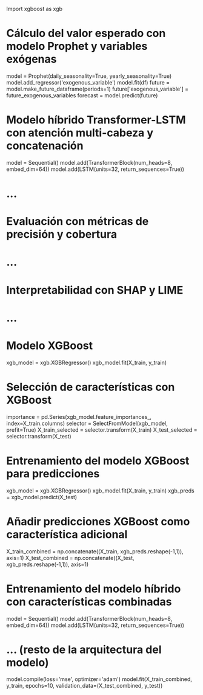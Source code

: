Import xgboost as xgb

# Cálculo del valor esperado con modelo Prophet y variables exógenas
model = Prophet(daily_seasonality=True, yearly_seasonality=True)
model.add_regressor('exogenous_variable')
model.fit(df)
future = model.make_future_dataframe(periods=1)
future['exogenous_variable'] = future_exogenous_variables
forecast = model.predict(future)

# Modelo híbrido Transformer-LSTM con atención multi-cabeza y concatenación
model = Sequential()
model.add(TransformerBlock(num_heads=8, embed_dim=64))
model.add(LSTM(units=32, return_sequences=True))
# ...

# Evaluación con métricas de precisión y cobertura
# ...

# Interpretabilidad con SHAP y LIME
# ...

# Modelo XGBoost
xgb_model = xgb.XGBRegressor()
xgb_model.fit(X_train, y_train)

# Selección de características con XGBoost
importance = pd.Series(xgb_model.feature_importances_, index=X_train.columns)
selector = SelectFromModel(xgb_model, prefit=True)
X_train_selected = selector.transform(X_train)
X_test_selected = selector.transform(X_test)

# Entrenamiento del modelo XGBoost para predicciones
xgb_model = xgb.XGBRegressor()
xgb_model.fit(X_train, y_train)
xgb_preds = xgb_model.predict(X_test)

# Añadir predicciones XGBoost como característica adicional
X_train_combined = np.concatenate((X_train, xgb_preds.reshape(-1,1)), axis=1)
X_test_combined = np.concatenate((X_test, xgb_preds.reshape(-1,1)), axis=1)

# Entrenamiento del modelo híbrido con características combinadas
model = Sequential()
model.add(TransformerBlock(num_heads=8, embed_dim=64))
model.add(LSTM(units=32, return_sequences=True))
# ... (resto de la arquitectura del modelo)
model.compile(loss='mse', optimizer='adam')
model.fit(X_train_combined, y_train, epochs=10, validation_data=(X_test_combined, y_test))
